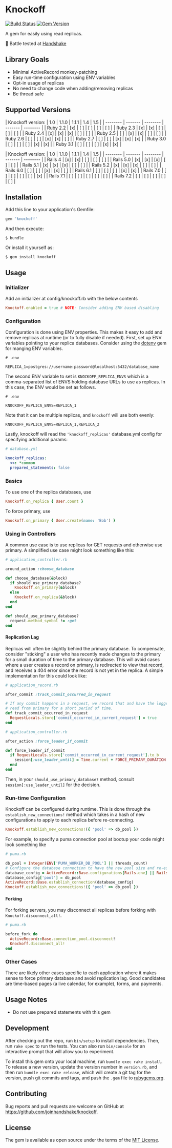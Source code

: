 # Knockoff

[![Build Status](https://github.com/joinhandshake/knockoff/actions/workflows/ruby.yml/badge.svg)](https://github.com/joinhandshake/knockoff/actions)
[![Gem Version](https://badge.fury.io/rb/knockoff.svg)](https://badge.fury.io/rb/knockoff)

A gem for easily using read replicas.

:handshake: Battle tested at [Handshake](https://joinhandshake.com/)

## Library Goals

* Minimal ActiveRecord monkey-patching
* Easy run-time configuration using ENV variables
* Opt-in usage of replicas
* No need to change code when adding/removing replicas
* Be thread safe

## Supported Versions

| Knockoff version: | 1.0 | 1.1.0 | 1.1.1 | 1.4 | 1.5 |
| -------- | ------- | -------- | ------- | -------- |
| Ruby 2.2 | [x] | [ ] | [ ] | [ ] | [ ] |
| Ruby 2.3 | [x] | [x] | [ ] | [ ] | [ ] |
| Ruby 2.4 | [x] | [x] | [x] | [ ] | [ ] |
| Ruby 2.5 | [ ] | [x] | [x] | [ ] | [ ] |
| Ruby 2.6 | [ ] | [ ] | [x] | [x] | [ ] |
| Ruby 2.7 | [ ] | [ ] | [x] | [x] | [x] |
| Ruby 3.0 | [ ] | [ ] | [ ] | [x] | [x] |
| Ruby 3.1 | [ ] | [ ] | [ ] | [x] | [x] |

| Knockoff version: | 1.0 | 1.1.0 | 1.1.1 | 1.4 | 1.5 |
| -------- | ------- | -------- | ------- | -------- |
| Rails 4 | [x] | [x] | [ ] | [ ] | [ ] |
| Rails 5.0 | [x] | [x] | [x] | [ ] | [ ] |
| Rails 5.1 | [x] | [x] | [x] | [ ] | [ ] |
| Rails 5.2 | [x] | [x] | [x] | [ ] | [ ] |
| Rails 6.0 | [ ] | [ ] | [x] | [x] | [ ] |
| Rails 6.1 | [ ] | [ ] | [ ] | [x] | [x] |
| Rails 7.0 | [ ] | [ ] | [ ] | [ ] | [x] |
| Rails 7.1 | [ ] | [ ] | [ ] | [ ] | [ ] |
| Rails 7.2 | [ ] | [ ] | [ ] | [ ] | [ ] |


## Installation

Add this line to your application's Gemfile:

```ruby
gem 'knockoff'
```

And then execute:

    $ bundle

Or install it yourself as:

    $ gem install knockoff

## Usage

### Initializer

Add an initializer at config/knockoff.rb with the below contents

```ruby
Knockoff.enabled = true # NOTE: Consider adding ENV based disabling
```

### Configuration

Configuration is done using ENV properties. This makes it easy to add and remove replicas at runtime (or to fully disable if needed). First, set up ENV variables pointing to your replica databases. Consider using the [dotenv](https://github.com/bkeepers/dotenv) gem for manging ENV variables.

```dotenv
# .env

REPLICA_1=postgres://username:password@localhost:5432/database_name
```

The second ENV variable to set is `KNOCKOFF_REPLICA_ENVS` which is a comma-separated list of ENVS holding database URLs to use as replicas. In this case, the ENV would be set as follows.

```
# .env

KNOCKOFF_REPLICA_ENVS=REPLICA_1
```

Note that it can be multiple replicas, and `knockoff` will use both evenly:

```
KNOCKOFF_REPLICA_ENVS=REPLICA_1,REPLICA_2
```

Lastly, knockoff will read the `'knockoff_replicas'` database.yml config for specifying additional params:

```yml
# database.yml

knockoff_replicas:
  <<: *common
  prepared_statements: false
```

### Basics

To use one of the replica databases, use

```ruby
Knockoff.on_replica { User.count }
```

To force primary, use

```ruby
Knockoff.on_primary { User.create(name: 'Bob') }
```

### Using in Controllers

A common use case is to use replicas for GET requests and otherwise use primary. A simplified use case might look something like this:

```ruby
# application_controller.rb

around_action :choose_database

def choose_database(&block)
  if should_use_primary_database?
    Knockoff.on_primary(&block)
  else
    Knockoff.on_replica(&block)
  end
end

def should_use_primary_database?
  request.method_symbol != :get
end

```

#### Replication Lag

Replicas will often be slightly behind the primary database. To compensate, consider "sticking" a user who has recently made changes to the primary for a small duration of time to the primary database. This will avoid cases where a user creates a record on primary, is redirected to view that record, and receives a 404 error since the record is not yet in the replica. A simple implementation for this could look like:

```ruby
# application_record.rb

after_commit :track_commit_occurred_in_request

# If any commit happens in a request, we record that and have the logged_in_user
# read from primary for a short period of time.
def track_commit_occurred_in_request
  RequestLocals.store['commit_occurred_in_current_request'] = true
end

# application_controller.rb

after_action :force_leader_if_commit

def force_leader_if_commit
  if RequestLocals.store['commit_occurred_in_current_request'].to_b
    session[:use_leader_until] = Time.current + FORCE_PRIMARY_DURATION
  end
end

```

Then, in your `should_use_primary_database?` method, consult `session[:use_leader_until]` for the decision.

### Run-time Configuration

Knockoff can be configured during runtime. This is done through the `establish_new_connections!` method which takes in a hash of new configurations to apply to each replica before re-connecting.

```ruby
Knockoff.establish_new_connections!({ 'pool' => db_pool })
```

For example, to specify a puma connection pool at bootup your code might look something like

```ruby
# puma.rb

db_pool = Integer(ENV['PUMA_WORKER_DB_POOL'] || threads_count)
# Configure the database connection to have the new pool size and re-establish connection
database_config = ActiveRecord::Base.configurations[Rails.env] || Rails.application.config.database_configuration[Rails.env]
database_config['pool'] = db_pool
ActiveRecord::Base.establish_connection(database_config)
Knockoff.establish_new_connections!({ 'pool' => db_pool })

```

#### Forking

For forking servers, you may disconnect all replicas before forking with `Knockoff.disconnect_all!`.

```ruby
# puma.rb

before_fork do
  ActiveRecord::Base.connection_pool.disconnect!
  Knockoff.disconnect_all!
end
```

### Other Cases

There are likely other cases specific to each application where it makes sense to force primary database and avoid replication lag. Good candidates are time-based pages (a live calendar, for example), forms, and payments.

## Usage Notes

* Do not use prepared statements with this gem

## Development

After checking out the repo, run `bin/setup` to install dependencies. Then, run `rake spec` to run the tests. You can also run `bin/console` for an interactive prompt that will allow you to experiment.

To install this gem onto your local machine, run `bundle exec rake install`. To release a new version, update the version number in `version.rb`, and then run `bundle exec rake release`, which will create a git tag for the version, push git commits and tags, and push the `.gem` file to [rubygems.org](https://rubygems.org).

## Contributing

Bug reports and pull requests are welcome on GitHub at https://github.com/joinhandshake/knockoff.

## License

The gem is available as open source under the terms of the [MIT License](http://opensource.org/licenses/MIT).

